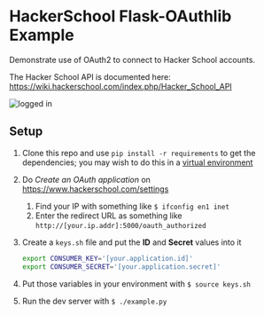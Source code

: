 # HackerSchool Flask-OAuthlib Example

Demonstrate use of OAuth2 to connect to Hacker School accounts.

The Hacker School API is documented here: https://wiki.hackerschool.com/index.php/Hacker_School_API

![logged in](https://raw.github.com/plredmond/flask-oauth-hackerschool-py/master/images/loggedin.png)

## Setup

1. Clone this repo and use `pip install -r requirements` to get the dependencies; you may wish to do this in a [virtual environment](https://docs.python.org/dev/library/venv.html)
1. Do *Create an OAuth application* on https://www.hackerschool.com/settings
   1. Find your IP with something like `$ ifconfig en1 inet`
   2. Enter the redirect URL as something like `http://[your.ip.addr]:5000/oauth_authorized`
2. Create a `keys.sh` file and put the **ID** and **Secret** values into it
   ```bash
   export CONSUMER_KEY='[your.application.id]'
   export CONSUMER_SECRET='[your.application.secret]'
   ```

3. Put those variables in your environment with `$ source keys.sh`
4. Run the dev server with `$ ./example.py`
